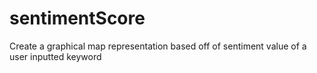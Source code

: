 # sentimentScore
Create a graphical map representation based off of sentiment value of a user inputted keyword 
